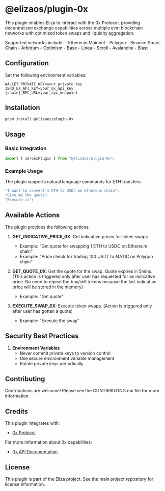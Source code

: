 # @elizaos/plugin-0x

This plugin enables Eliza to interact with the 0x Protocol, providing decentralized exchange capabilities across multiple evm blockchain networks with optimized token swaps and liquidity aggregation.

Supported networks include:
    - Ethereum Mainnet
    - Polygon
    - Binance Smart Chain
    - Arbitrum
    - Optimism
    - Base
    - Linea
    - Scroll
    - Avalanche
    - Blast

## Configuration

Set the following environment variables:

```env
WALLET_PRIVATE_KEY=your_private_key
ZERO_EX_API_KEY=your_0x_api_key
{chain}_RPC_URL=your_rpc_endpoint
```

## Installation

```bash
pnpm install @elizaos/plugin-0x
```

## Usage

### Basic Integration

```typescript
import { zeroExPlugin } from "@elizaos/plugin-0x";
```

### Example Usage

The plugin supports natural language commands for ETH transfers:

```typescript
"I want to convert 1 ETH to USDC on ethereum chain";
"Give me the quote";
"Execute it";
```

## Available Actions

The plugin provides the following actions:

1. **GET_INDICATIVE_PRICE_0X**: Get indicative prices for token swaps
    - Example: "Get quote for swapping 1 ETH to USDC on Ethereum chain"
    - Example: "Price check for trading 100 USDT to MATIC on Polygon chain"

2. **GET_QUOTE_0X**: Get the quote for the swap. Quote expires in 5mins. (This action is triggered only after user has requested for an indicative price. No need to repeat the buy/sell tokens because the last indicative price will be stored in the memory)
    - Example: "Get quote"

3. **EXECUTE_SWAP_0X**: Execute token swaps. (Action is triggered only after user has gotten a quote)
    - Example: "Execute the swap"

## Security Best Practices

1. **Environment Variables**
    - Never commit private keys to version control
    - Use secure environment variable management
    - Rotate private keys periodically

## Contributing

Contributions are welcome! Please see the CONTRIBUTING.md file for more information.

## Credits

This plugin integrates with:
- [0x Protocol](https://0x.org/)

For more information about 0x capabilities:
- [0x API Documentation](https://0x.org/docs/api)

## License

This plugin is part of the Eliza project. See the main project repository for license information.